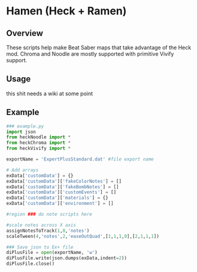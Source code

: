 # Hamen (Heck + Ramen)

## Overview
These scripts help make Beat Saber maps that take advantage of the Heck mod. Chroma and Noodle are mostly supported with primitive Vivify support.

## Usage
this shit needs a wiki at some point

## Example
```python
### example.py
import json
from heckNoodle import *
from heckChroma import *
from heckVivify import *

exportName = 'ExpertPlusStandard.dat' #file export name

# Add arrays
exData['customData'] = {}
exData['customData']['fakeColorNotes'] = []
exData['customData']['fakeBombNotes'] = []
exData['customData']['customEvents'] = []
exData['customData']['materials'] = {}
exData['customData']['environment'] = []

#region ### do note scripts here

#scale notes across X axis
assignNotesToTrack(1,8,'notes')
scaleTween(4,'notes',2,'easeOutQuad',[1,1,1,0],[2,1,1,1])

### Save json to Ex+ file
diPlusFile = open(exportName, 'w')
diPlusFile.write(json.dumps(exData,indent=2))
diPlusFile.close()
```
